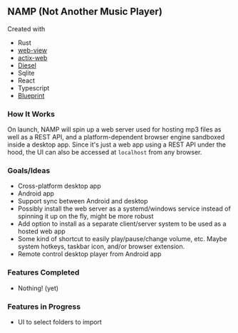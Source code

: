 ## NAMP (Not Another Music Player)
Created with 
- Rust
- [web-view](https://github.com/Boscop/web-view)
- [actix-web](https://github.com/actix/actix-web)
- [Diesel](https://github.com/diesel-rs/diesel)
- Sqlite
- React
- Typescript
- [Blueprint](https://github.com/palantir/blueprint)

### How It Works
On launch, NAMP will spin up a web server used for hosting mp3 files as well as a REST API, and a platform-dependent browser engine sandboxed inside a desktop app.
Since it's just a web app using a REST API under the hood, the UI can also be accessed at `localhost` from any browser.

### Goals/Ideas
- Cross-platform desktop app
- Android app
- Support sync between Android and desktop
- Possibly install the web server as a systemd/windows service instead of spinning it up on the fly, might be more robust
- Add option to install as a separate client/server system to be used as a hosted web app
- Some kind of shortcut to easily play/pause/change volume, etc. Maybe system hotkeys, taskbar icon, and/or browser extension.
- Remote control desktop player from Android app

### Features Completed
- Nothing! (yet)

### Features in Progress
- UI to select folders to import
